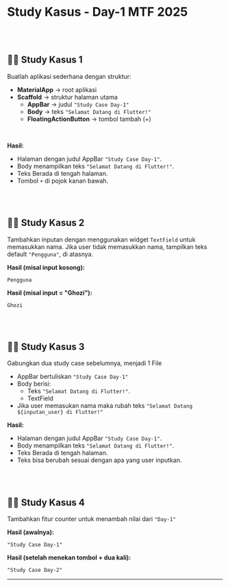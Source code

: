 # Study Kasus - Day-1 MTF 2025


<br><br>

## 🧑‍💻 Study Kasus 1
Buatlah aplikasi sederhana dengan struktur:
- **MaterialApp** → root aplikasi
- **Scaffold** → struktur halaman utama
  - **AppBar** → judul `"Study Case Day-1"`
  - **Body** → teks `"Selamat Datang di Flutter!"`
  - **FloatingActionButton** → tombol tambah (+)
<br>

**Hasil:**
- Halaman dengan judul AppBar `"Study Case Day-1"`.
- Body menampilkan teks `"Selamat Datang di Flutter!"`.
- Teks Berada di tengah halaman.
- Tombol `+` di pojok kanan bawah.

<br><br>

## 🧑‍💻 Study Kasus 2
Tambahkan inputan dengan menggunakan widget `TextField` untuk memasukkan nama. Jika user tidak memasukkan nama, tampilkan teks default `"Pengguna"`, di atasnya.



**Hasil (misal input kosong):**
```
Pengguna
```

**Hasil (misal input = "Ghozi"):**
```
Ghozi
```

<br><br>


## 🧑‍💻 Study Kasus 3
Gabungkan dua study case sebelumnya, menjadi 1 File
- AppBar bertuliskan `"Study Case Day-1"`
- Body berisi:
  - Teks `"Selamat Datang di Flutter!"`.
  - TextField
- Jika user memasukan nama maka rubah teks `"Selamat Datang ${inputan_user} di Flutter!"`


**Hasil:**
- Halaman dengan judul AppBar `"Study Case Day-1"`.
- Body menampilkan teks `"Selamat Datang di Flutter!"`.
- Teks Berada di tengah halaman.
- Teks bisa berubah sesuai dengan apa yang user inputkan.



<br><br>

## 🧑‍💻 Study Kasus 4

Tambahkan fitur counter untuk menambah nilai dari `"Day-1"`


**Hasil (awalnya):**
```
"Study Case Day-1"
```

**Hasil (setelah menekan tombol + dua kali):**
```
"Study Case Day-2"
```

---
